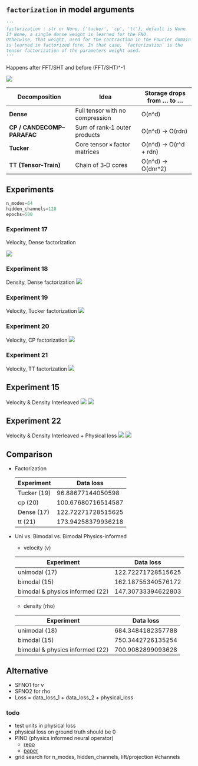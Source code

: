 ## `factorization` in model arguments

```python
'''
factorization : str or None, {'tucker', 'cp', 'tt'}, default is None
If None, a single dense weight is learned for the FNO.
Otherwise, that weight, used for the contraction in the Fourier domain
is learned in factorized form. In that case, `factorization` is the
tensor factorization of the parameters weight used.
'''
```

Happens after FFT/SHT and before (FFT/SHT)^-1

<img src='https://zongyi-li.github.io/neural-operator/img/fourier_full_arch5.png'/>

| Decomposition              | Idea                              | Storage drops from … to …             |
|---------------------------|-----------------------------------|----------------------------------------|
| **Dense**                 | Full tensor with no compression   | O(n^d)              |
| **CP / CANDECOMP–PARAFAC**| Sum of rank‑1 outer products      | O(n^d) -> O(rdn)      |
| **Tucker**                | Core tensor × factor matrices     | O(n^d) -> O(r^d + rdn)  |
| **TT (Tensor‑Train)**     | Chain of 3‑D cores                | O(n^d) -> O(dnr^2)      |


## Experiments

```python
n_modes=64
hidden_channels=128
epochs=500
```

### Experiment 17
Velocity, Dense factorization

<img src="resources/week_17/exp_17.gif">

### Experiment 18
Density, Dense factorization
<img src="resources/week_17/exp_18.gif">

### Experiment 19
Velocity, Tucker factorization
<img src="resources/week_17/exp_19.gif">

### Experiment 20
Velocity, CP factorization
<img src="resources/week_17/exp_20.gif">

### Experiment 21
Velocity, TT factorization
<img src="resources/week_17/exp_21.gif">

## Experiment 15
Velocity & Density Interleaved
<img src="resources/week_16/exp_15_2_rho.gif">
<img src="resources/week_16/exp_15_2_v.gif">

## Experiment 22
Velocity & Density Interleaved + Physical loss
<img src="resources/week_17/exp_22_rho.gif">
<img src="resources/week_17/exp_22_v.gif">


## Comparison

- Factorization

    | Experiment| Data loss|
    |-----------|----------|
    |Tucker (19)|96.88677144050598|
    |cp (20)|100.67680716514587|
    |Dense (17)|122.72271728515625|
    |tt (21)|173.94258379936218|


- Uni vs. Bimodal vs. Bimodal Physics-informed

    - velocity (v)

    | Experiment| Data loss|
    |-----------|----------|
    |unimodal (17)|122.72271728515625|
    |bimodal (15)|162.18755340576172|
    |bimodal & physics informed (22)|147.30733394622803|

    - density (rho)

    | Experiment| Data loss|
    |-----------|----------|
    |unimodal (18)|684.3484182357788|
    |bimodal (15)|750.3442726135254|
    |bimodal & physics informed (22)|700.9082899093628|


## Alternative
- SFNO1 for v
- SFNO2 for rho
- Loss = data_loss_1 + data_loss_2 + physical_loss



### todo
- test units in physical loss
- physical loss on ground truth should be 0
- PINO (physics informed neural operator)
    - <a href="https://github.com/neuraloperator/physics_informed">repo</a>  
    - <a href="https://arxiv.org/abs/2111.03794">paper</a>
- grid search for n_modes, hidden_channels, lift/projection #channels